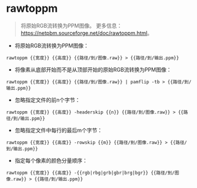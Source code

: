 # rawtoppm

> 将原始RGB流转换为PPM图像。
> 更多信息：<https://netpbm.sourceforge.net/doc/rawtoppm.html>。

- 将原始RGB流转换为PPM图像：

`rawtoppm {{宽度}} {{高度}} {{路径/到/图像.raw}} > {{路径/到/输出.ppm}}`

- 将像素从底部开始而不是从顶部开始的原始RGB流转换为PPM图像：

`rawtoppm {{宽度}} {{高度}} {{路径/到/图像.raw}} | pamflip -tb > {{路径/到/输出.ppm}}`

- 忽略指定文件的前n个字节：

`rawtoppm {{宽度}} {{高度}} -headerskip {{n}} {{路径/到/图像.raw}} > {{路径/到/输出.ppm}}`

- 忽略指定文件中每行的最后m个字节：

`rawtoppm {{宽度}} {{高度}} -rowskip {{m}} {{路径/到/图像.raw}} > {{路径/到/输出.ppm}}`

- 指定每个像素的颜色分量顺序：

`rawtoppm {{宽度}} {{高度}} -{{rgb|rbg|grb|gbr|brg|bgr}} {{路径/到/图像.raw}} > {{路径/到/输出.ppm}}`